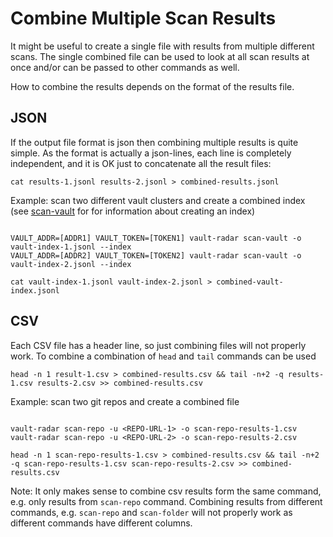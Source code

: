 # Combine Multiple Scan Results

It might be useful to create a single file with results from multiple different scans. 
The single combined file can be used to look at all scan results at once 
and/or can be passed to other commands as well. 

How to combine the results depends on the format of the results file. 

## JSON

If the output file format is json then combining multiple results is quite simple.
As the format is actually a json-lines, each line is completely independent, 
and it is OK just to concatenate all the result files:

```shell
cat results-1.jsonl results-2.jsonl > combined-results.jsonl
```

Example: scan two different vault clusters and create a combined index 
(see [scan-vault](vault.md) for for information about creating an index)

```shell

VAULT_ADDR=[ADDR1] VAULT_TOKEN=[TOKEN1] vault-radar scan-vault -o vault-index-1.jsonl --index
VAULT_ADDR=[ADDR2] VAULT_TOKEN=[TOKEN2] vault-radar scan-vault -o vault-index-2.jsonl --index

cat vault-index-1.jsonl vault-index-2.jsonl > combined-vault-index.jsonl
```

## CSV

Each CSV file has a header line, so just combining files will not properly work.
To combine a combination of `head` and `tail` commands can be used

```shell
head -n 1 result-1.csv > combined-results.csv && tail -n+2 -q results-1.csv results-2.csv >> combined-results.csv
```

Example: scan two git repos and create a combined file

```shell

vault-radar scan-repo -u <REPO-URL-1> -o scan-repo-results-1.csv
vault-radar scan-repo -u <REPO-URL-2> -o scan-repo-results-2.csv

head -n 1 scan-repo-results-1.csv > combined-results.csv && tail -n+2 -q scan-repo-results-1.csv scan-repo-results-2.csv >> combined-results.csv
```

Note: It only makes sense to combine csv results form the same command, e.g. only results from `scan-repo` command.
Combining results from different commands, e.g. `scan-repo` and `scan-folder` will not properly work
as different commands have different columns. 
